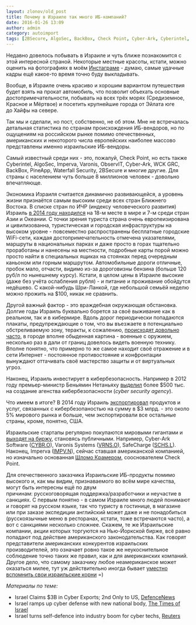 ```yaml
---
layout: zlonov/old_post
title: Почему в Израиле так много ИБ-компаний?
date: 2016-01-26 13:09
author: admin
category: autoimport
tags: [2BSecure, AlgoSec, BackBox, Check Point, Cyber-Ark, Cyberintel, Imperva, ObservIT, PineApp, Varonis, Waterfall Security, WCK GRC, впечатление, Израиль, информационная безопасность, кибербезопасность, обзор, случай из жизни]
---
```

Недавно довелось побывать в Израиле и чуть ближе познакомится с этой интересной страной. Некоторые местные красоты, кстати, можно оценить на фотографиях в моём <a href="http://instagram.com/zlonov" target="_blank">Инстаграме</a> - думаю, самые удачные кадры ещё какое-то время точно буду выкладывать.

Вообще, в Израиле очень красиво и хорошим вариантом путешествия будет взять на прокат автомобиль, что позволит объехать основные достопримечательности, побывать на всех трёх морях (Средиземное, Красное и Мёртвое) и посетить крупнейшие города от Эйлата юге до Хайфы на севере.

Так мы и сделали, но пост, собственно, не об этом. Мне не встречалась детальная статистика по странам происхождения ИБ-вендоров, но по ощущениям на российском рынке помимо отечественных, американских и некоторого числа европейских наиболее массово представлены именно израильские ИБ-вендоры.

Самый известный среди них - это, пожалуй, Check Point, но есть также Cyberintel, AlgoSec, Imperva, Varonis, ObservIT, Cyber-Ark, WCK GRC, BackBox, PineApp, Waterfall Security, 2BSecure и многие другие. Для страны с населением чуть больше 8 миллионов человек - довольно впечатляюще.

Экономика Израиля считается динамично развивающейся, а уровень жизни признаётся самым высоким среди всех стран Ближнего Востока. В списке стран по ИЧР (индексу человеческого развития) Израиль <a href="https://ru.wikipedia.org/wiki/Список_стран_по_индексу_человеческого_развития" target="_blank">в 2014 году находился</a> на 18-м месте в мире и 7-м среди стран Азии и Океании. С точки зрения туриста страна очень европеизирована и цивилизованна, туристическая и городская инфраструктуры на высоком уровне - повсеместно распространены бесплатные городские WiFi-сети, каждая достопримечательность отмечена указателями, маршруты в национальных парках и даже просто в горах тщательно проработаны и нанесены на местности, подробные карты порой можно просто найти в специальных ящиках на стоянках перед очередным каньоном или горным маршрутом. Автомобильные дороги отличные, пробок мало, отчасти, видимо из-за дороговизны бензина (больше 120 руб/л по нынешнему курсу). Кстати, в целом цены в Израиле высокие (даже без учёта ослабления рубля) - и питание и проживание обойдутся недёшево. С какой-нибудь Шри-Ланкой, где небольшой семьёй неделю можно прожить на $100, никак не сравнить.

Другой важный фактор - это враждебная окружающая обстановка. Долгие годы Израиль буквально борется за своё выживание как в реальном, так и в кибермире. Вдоль дорог периодически попадаются плакаты, предупреждающие о том, что вы въезжаете в потенциально обстреливаемую зону, теракты, к сожалению, <a href="https://ru.wikipedia.org/wiki/Список_терактов_против_израильтян_и_евреев#2015_.D0.B3.D0.BE.D0.B4" target="_blank">происходят довольно часто</a>, в городе вполне обыденная картина - военные с оружием, несколько раз в дали от границ довелось видеть военную технику. Вполне понятно, что примерно то же самое находит своё отражение и в сети Интернет - постоянное противостояние и конфронтации вынуждают оттачивать своё мастерство защиты и от виртуальных угроз.

Наконец, Израиль инвестирует в кибербезопасность. Например в 2012 году премьер-министр Беньямин Нетаньяху <a href="http://in.reuters.com/article/israel-cybersecurity-companies-idINKCN0HI0YB20140923" target="_blank">выделил</a> более $500 тыс. на создание агенства кибербезопасности (<em>cyber security agency</em>).

Что имеем в итоге? В 2014 году Израиль <a href="http://www.defensenews.com/apps/pbcs.dll/article?AID=/201406201519/DEFREG04/306200018" target="_blank">экспортировал</a> продуктов и услуг, связанных с кибербезопаностью на сумму в $3 млрд. - это около 5% мирового рынка и больше, чем экспортировали все остальные страны, кроме, понятно, США.

Израильские стартапы регулярно покупаются мировыми гигантами и <a href="http://in.reuters.com/article/israel-cybersecurity-companies-idINKCN0HI0YB20140923" target="_blank">выходят на биржу</a>, становясь публичными. Например, Cyber-Ark Software (<span id="symbol_CYBR.O_0"><a href="http://in.reuters.com/finance/stocks/overview?symbol=CYBR.O">CYBR.O</a></span>), Varonis Systems (<span id="symbol_VRNS.O_6"><a href="http://in.reuters.com/finance/stocks/overview?symbol=VRNS.O">VRNS.O</a></span>), SafeCharge (<span id="symbol_SCHS.L_7"><a href="http://in.reuters.com/finance/stocks/overview?symbol=SCHS.L">SCHS.L</a></span>). Наконец, Imperva (<span id="symbol_IMPV.N_5"><a href="http://in.reuters.com/finance/stocks/overview?symbol=IMPV.N">IMPV.N</a></span>), сейчас ставшая американской компанией, но изначально основанная <a href="http://www.telecomlaw.ru/personalia/kramer.html" target="_blank">Шломо Крамером</a>, сооснователем Check Point.

Для отечественного заказчика Израильские ИБ-продукты помимо высокого и, как мы видим, признаваемого во всём мире качества, могут быть интересны ещё по двум причинам: русскоговорящая поддержка/разработчики и неучастие в санкциях. С первым понятно - в самом Израиле много людей понимают и говорят на русском языке, так что туристу в гостинице, в магазине или при заказе экспедиции английский может даже и не понадобиться (русскоязычные меню в ресторанах, кстати, тоже встречаются часто), а вот с санкциями несколько сложнее. Скажем, те же Израильские компании, акции которых торгуются на Нью-Йоркской бирже, всё равно попадают под действие американского законодательства. Как говорят представители американских конкурентов израильских производителей, это означает ровно такое же неукоснительное соблюдение точно таких же правил, как и для американских компаний. Другое дело, что самому заказчику любое неамериканское может оказаться милее, тут уж действительно иногда бывает <a href="https://twitter.com/zlonov/status/505288255412396032" target="_blank">уместно вспомнить свои израильские корни</a> =)

<em>Материалы по теме:</em>

<ul>
    <li>Israel Claims $3B in Cyber Exports; 2nd Only to US, <a href="http://www.defensenews.com/apps/pbcs.dll/article?AID=/201406201519/DEFREG04/306200018" target="_blank">DefenceNews</a></li>
    <li>Israel ramps up cyber defense with new national body, <a href="http://www.timesofisrael.com/israel-ramps-up-cyber-defense-with-new-national-body/" target="_blank">The Times of Israel</a></li>
    <li>Israel turns self-defence into industry boom for cyber techs, <a href="http://in.reuters.com/article/israel-cybersecurity-companies-idINKCN0HI0YB20140923" target="_blank">Reuters</a></li>
</ul>
